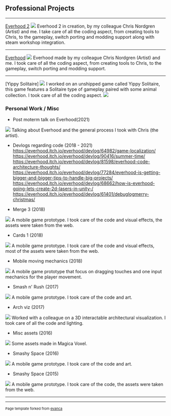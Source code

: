 ## Professional Projects

---

[Everhood 2](https://store.steampowered.com/app/1984020/Everhood_2)
<img src="images/capsule_616x353 (2).jpg?raw=true"/>
Everhood 2 in creation, by my colleague Chris Nordgren (Artist) and me.
I take care of all the coding aspect, from creating tools to Chris, to the gameplay, switch porting and modding support along with steam workshop integration.

---
[Everhood](https://store.steampowered.com/app/1229380/Everhood/)
<img src="images/capsule_616x353 (1).jpg?raw=true"/>
Everhood made by my colleague Chris Nordgren (Artist) and me.
I took care of all the coding aspect, from creating tools to Chris, to the gameplay, switch porting and modding support.

---
[Yippy Solitaire]
<img src="images/yip.png?raw=true"/>
I worked on an unshipped game called Yippy Solitaire, this game features a Solitaire type of  gameplay paired with some animal collection.
I took care of all the coding aspect.
<img src="images/7274c97dad2891e148ef16faf16b02d2.gif?raw=true"/>



### Personal Work / Misc

- Post moterm talk on Everhood(2021)
<img src="images/image2.jpg?raw=true"/>
Talking about Everhood and the general process I took with Chris (the artist).

- Devlogs regarding code (2018 - 2021)
https://everhood.itch.io/everhood/devlog/64982/game-localization/
https://everhood.itch.io/everhood/devlog/90416/summer-time/
https://everhood.itch.io/everhood/devlog/81598/everhood-code-architecture-thoughts/
https://everhood.itch.io/everhood/devlog/77284/everhood-is-getting-bigger-and-bigger-tips-to-handle-big-projects/
https://everhood.itch.io/everhood/devlog/68662/how-is-everhood-going-lets-create-2d-lasers-in-unity-/
https://everhood.itch.io/everhood/devlog/61401/debuglogmerry-christmas/

- Merge 3 (2018)
<img src="images/image7.gif?raw=true"/>
A mobile game prototype. I took care of the code and visual effects, the assets were taken from the web.

- Cards 1 (2018)
<img src="images/image4.gif?raw=true"/>
A mobile game prototype. I took care of the code and visual effects, most of the assets were taken from the web.

- Mobile moving mechanics (2018)
<img src="images/image9.gif?raw=true"/>
A mobile game prototype that focus on dragging touches and one input mechanics for the player movement.

- Smash n' Rush (2017)
<img src="images/image3.gif?raw=true"/>
A mobile game prototype. I took care of the code and art. 

- Arch viz (2017)
<img src="images/image5.gif?raw=true"/>
Worked with a colleague on a 3D interactable architectural visualization. I took care of all the code and lighting.

- Misc assets (2016)
<img src="images/image10-png?raw=true"/>
Some assets made in Magica Voxel.

- Smashy Space (2016)
<img src="images/image1.gif?raw=true"/>
A mobile game prototype. I took care of the code and art.

- Smashy Space (2015)
<img src="images/image11.gif?raw=true"/>
A mobile game prototype. I took care of the code, the assets were taken from the web.

 
---




---
<p style="font-size:11px">Page template forked from <a href="https://github.com/evanca/quick-portfolio">evanca</a></p>
<!-- Remove above link if you don't want to attibute -->
